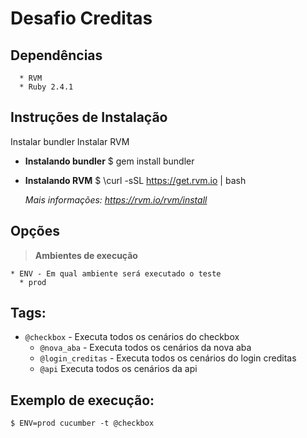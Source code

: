 # Desafio Creditas

## **Dependências**

      * RVM
      * Ruby 2.4.1

## **Instruções de Instalação**

Instalar bundler
Instalar RVM

 - **Instalando bundler**
    $ gem install bundler

 - **Instalando RVM**
      $ \curl -sSL https://get.rvm.io | bash

      *Mais informações: https://rvm.io/rvm/install*

## **Opções**

> **Ambientes de execução**
>
    * ENV - Em qual ambiente será executado o teste
      * prod

## **Tags:**

 - `@checkbox` - Executa todos os cenários do checkbox
     - `@nova_aba` - Executa todos os cenários da nova aba
     - `@login_creditas` - Executa todos os cenários do login creditas
     - `@api` Executa todos os cenários da api


## **Exemplo de execução:**

    $ ENV=prod cucumber -t @checkbox
